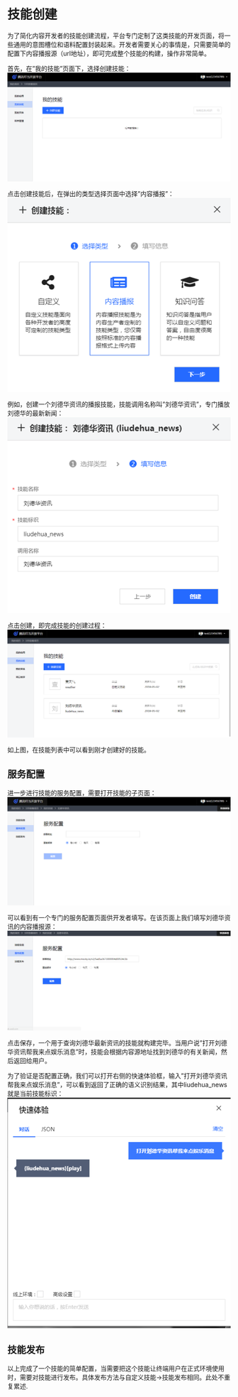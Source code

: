 # 技能创建

为了简化内容开发者的技能创建流程，平台专门定制了这类技能的开发页面，将一些通用的意图槽位和语料配置封装起来。开发者需要关心的事情是，只需要简单的配置下内容播报源（url地址），即可完成整个技能的构建，操作非常简单。

首先，在”我的技能”页面下，选择创建技能：
![image](https://github.com/tidewang/MyPostImage/blob/master/%E5%86%85%E5%AE%B9%E6%92%AD%E6%8A%A5%E6%B5%81%E7%A8%8B-%E5%88%9B%E5%BB%BA%E6%8A%80%E8%83%BD.png?raw=true) 

点击创建技能后，在弹出的类型选择页面中选择”内容播报”：
![image](https://github.com/tidewang/MyPostImage/blob/master/%E5%86%85%E5%AE%B9%E6%92%AD%E6%8A%A5%E6%B5%81%E7%A8%8B-%E9%80%89%E5%86%85%E5%AE%B9%E6%92%AD%E6%8A%A5.png?raw=true) 
 
例如，创建一个刘德华资讯的播报技能，技能调用名称叫”刘德华资讯”，专门播放刘德华的最新新闻：
![image](https://github.com/tidewang/MyPostImage/blob/master/%E5%86%85%E5%AE%B9%E6%92%AD%E6%8A%A5%E6%B5%81%E7%A8%8B-%E5%88%9B%E5%BB%BA%E5%88%98%E5%BE%B7%E5%8D%8E%E8%B5%84%E8%AE%AF.png?raw=true) 
 
点击创建，即完成技能的创建过程：
![image](https://github.com/tidewang/MyPostImage/blob/master/%E5%86%85%E5%AE%B9%E6%92%AD%E6%8A%A5%E6%B5%81%E7%A8%8B-%E5%AE%8C%E6%88%90%E5%88%9B%E5%BB%BA.png?raw=true) 
 
如上图，在技能列表中可以看到刚才创建好的技能。

## 服务配置

进一步进行技能的服务配置，需要打开技能的子页面：
![image](https://github.com/tidewang/MyPostImage/blob/master/%E5%86%85%E5%AE%B9%E6%92%AD%E6%8A%A5%E6%B5%81%E7%A8%8B-%E6%9C%8D%E5%8A%A1%E9%85%8D%E7%BD%AE.png?raw=true) 
 
可以看到有一个专门的服务配置页面供开发者填写。在该页面上我们填写刘德华资讯的内容播报源：
![image](https://github.com/tidewang/MyPostImage/blob/master/%E5%86%85%E5%AE%B9%E6%92%AD%E6%8A%A5%E6%B5%81%E7%A8%8B-%E6%9C%8D%E5%8A%A1%E9%85%8D%E7%BD%AE2.png?raw=true) 
 
点击保存，一个用于查询刘德华最新资讯的技能就构建完毕。当用户说”打开刘德华资讯帮我来点娱乐消息”时，技能会根据内容源地址找到刘德华的有关新闻，然后返回给用户。

为了验证是否配置正确，我们可以打开右侧的快速体验框，输入”打开刘德华资讯帮我来点娱乐消息”，可以看到返回了正确的语义识别结果，其中liudehua_news就是当前技能标识：
![image](https://github.com/tidewang/MyPostImage/blob/master/%E5%86%85%E5%AE%B9%E6%92%AD%E6%8A%A5%E6%B5%81%E7%A8%8B-%E5%BF%AB%E9%80%9F%E4%BD%93%E9%AA%8C.png?raw=true) 
 
## 技能发布

以上完成了一个技能的简单配置，当需要把这个技能让终端用户在正式环境使用时，需要对技能进行发布。具体发布方法与自定义技能->技能发布相同。此处不重复累述.